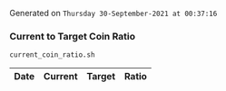 Generated on `Thursday 30-September-2021 at 00:37:16`

### Current to Target Coin Ratio
`current_coin_ratio.sh`

Date|Current|Target|Ratio
---|---|---|---
